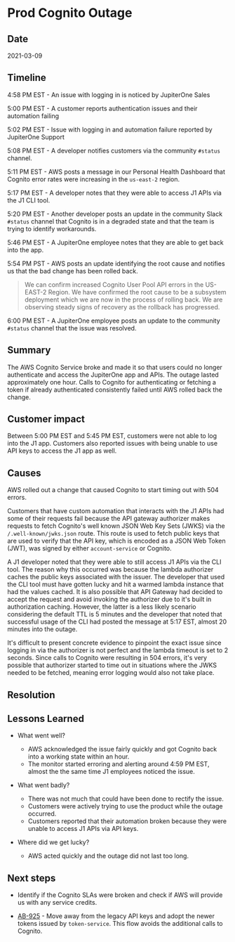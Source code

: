 # Prod Cognito Outage

## Date

2021-03-09

## Timeline

4:58 PM EST - An issue with logging in is noticed by JupiterOne Sales

5:00 PM EST - A customer reports authentication issues and their automation
failing

5:02 PM EST - Issue with logging in and automation failure reported by
JupiterOne Support

5:08 PM EST - A developer notifies customers via the community `#status`
channel.

5:11 PM EST - AWS posts a message in our Personal Health Dashboard that Cognito
error rates were increasing in the `us-east-2` region.

5:17 PM EST - A developer notes that they were able to access J1 APIs via the J1
CLI tool.

5:20 PM EST - Another developer posts an update in the community Slack `#status`
channel that Cognito is in a degraded state and that the team is trying to
identify workarounds.

5:46 PM EST - A JupiterOne employee notes that they are able to get back into
the app.

5:54 PM PST - AWS posts an update identifying the root cause and notifies us
that the bad change has been rolled back.

> We can confirm increased Cognito User Pool API errors in the US-EAST-2 Region.
> We have confirmed the root cause to be a subsystem deployment which we are now
> in the process of rolling back. We are observing steady signs of recovery as
> the rollback has progressed.

6:00 PM EST - A JupiterOne employee posts an update to the community `#status`
channel that the issue was resolved.

## Summary

The AWS Cognito Service broke and made it so that users could no longer
authenticate and access the JupiterOne app and APIs. The outage lasted
approximately one hour. Calls to Cognito for authenticating or fetching a token
if already authenticated consistently failed until AWS rolled back the change.

## Customer impact

Between 5:00 PM EST and 5:45 PM EST, customers were not able to log into the J1
app. Customers also reported issues with being unable to use API keys to access
the J1 app as well.

## Causes

AWS rolled out a change that caused Cognito to start timing out with 504 errors.

Customers that have custom automation that interacts with the J1 APIs had some
of their requests fail because the API gateway authorizer makes requests to
fetch Cognito's well known JSON Web Key Sets (JWKS) via the
`/.well-known/jwks.json` route. This route is used to fetch public keys that are
used to verify that the API key, which is encoded as a JSON Web Token (JWT), was
signed by either `account-service` or Cognito.

A J1 developer noted that they were able to still access J1 APIs via the CLI
tool. The reason why this occurred was because the lambda authorizer caches the
public keys associated with the issuer. The developer that used the CLI tool
must have gotten lucky and hit a warmed lambda instance that had the values
cached. It is also possible that API Gateway had decided to accept the request
and avoid invoking the authorizer due to it's built in authorization caching.
However, the latter is a less likely scenario considering the default TTL is 5
minutes and the developer that noted that successful usage of the CLI had posted
the message at 5:17 EST, almost 20 minutes into the outage.

It's difficult to present concrete evidence to pinpoint the exact issue since
logging in via the authorizer is not perfect and the lambda timeout is set to 2
seconds. Since calls to Cognito were resulting in 504 errors, it's very possible
that authorizer started to time out in situations where the JWKS needed to be
fetched, meaning error logging would also not take place.

## Resolution

## Lessons Learned

-   What went well?

    -   AWS acknowledged the issue fairly quickly and got Cognito back into a
        working state within an hour.
    -   The monitor started erroring and alerting around 4:59 PM EST, almost the
        the same time J1 employees noticed the issue.

-   What went badly?

    -   There was not much that could have been done to rectify the issue.
    -   Customers were actively trying to use the product while the outage
        occurred.
    -   Customers reported that their automation broken because they were unable
        to access J1 APIs via API keys.

*   Where did we get lucky?

    -   AWS acted quickly and the outage did not last too long.

## Next steps

-   Identify if the Cognito SLAs were broken and check if AWS will provide us
    with any service credits.

-   [AB-925][0] - Move away from the legacy API keys and adopt the newer tokens
    issued by `token-service`. This flow avoids the additional calls to Cognito.

[0]: https://dev.azure.com/jupiterone/Platform/_workitems/edit/925
